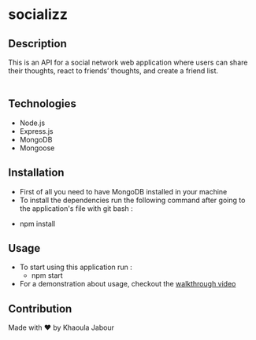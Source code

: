 # socializz

  ## Description 

  This is an API for a social network web application where users can share their thoughts, react to friends’ thoughts, and create a friend list. <br/><br/>

  ## Technologies

   * Node.js
   * Express.js
   * MongoDB
   * Mongoose

  ## Installation

  * First of all you need to have MongoDB installed in your machine<br/>
  * To install the dependencies run the following command after going to the application's file with git bash : <br/>
   - npm install
  
  ## Usage 

  * To start using this application run : <br/>
    - npm start <br/>
   * For a demonstration about usage, checkout the [walkthrough video](http....)

 
  ## Contribution
  Made with ❤ by Khaoula Jabour <br/>
  
